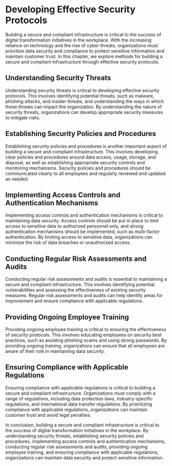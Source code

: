 Developing Effective Security Protocols
==================================================================================================

Building a secure and compliant infrastructure is critical to the success of digital transformation initiatives in the workplace. With the increasing reliance on technology and the rise of cyber threats, organizations must prioritize data security and compliance to protect sensitive information and maintain customer trust. In this chapter, we explore methods for building a secure and compliant infrastructure through effective security protocols.

Understanding Security Threats
------------------------------

Understanding security threats is critical to developing effective security protocols. This involves identifying potential threats, such as malware, phishing attacks, and insider threats, and understanding the ways in which these threats can impact the organization. By understanding the nature of security threats, organizations can develop appropriate security measures to mitigate risks.

Establishing Security Policies and Procedures
---------------------------------------------

Establishing security policies and procedures is another important aspect of building a secure and compliant infrastructure. This involves developing clear policies and procedures around data access, usage, storage, and disposal, as well as establishing appropriate security controls and monitoring mechanisms. Security policies and procedures should be communicated clearly to all employees and regularly reviewed and updated as needed.

Implementing Access Controls and Authentication Mechanisms
----------------------------------------------------------

Implementing access controls and authentication mechanisms is critical to maintaining data security. Access controls should be put in place to limit access to sensitive data to authorized personnel only, and strong authentication mechanisms should be implemented, such as multi-factor authentication. By limiting access to sensitive data, organizations can minimize the risk of data breaches or unauthorized access.

Conducting Regular Risk Assessments and Audits
----------------------------------------------

Conducting regular risk assessments and audits is essential to maintaining a secure and compliant infrastructure. This involves identifying potential vulnerabilities and assessing the effectiveness of existing security measures. Regular risk assessments and audits can help identify areas for improvement and ensure compliance with applicable regulations.

Providing Ongoing Employee Training
-----------------------------------

Providing ongoing employee training is critical to ensuring the effectiveness of security protocols. This involves educating employees on security best practices, such as avoiding phishing scams and using strong passwords. By providing ongoing training, organizations can ensure that all employees are aware of their role in maintaining data security.

Ensuring Compliance with Applicable Regulations
-----------------------------------------------

Ensuring compliance with applicable regulations is critical to building a secure and compliant infrastructure. Organizations must comply with a range of regulations, including data protection laws, industry-specific regulations, and international data transfer regulations. By prioritizing compliance with applicable regulations, organizations can maintain customer trust and avoid legal penalties.

In conclusion, building a secure and compliant infrastructure is critical to the success of digital transformation initiatives in the workplace. By understanding security threats, establishing security policies and procedures, implementing access controls and authentication mechanisms, conducting regular risk assessments and audits, providing ongoing employee training, and ensuring compliance with applicable regulations, organizations can maintain data security and protect sensitive information.
